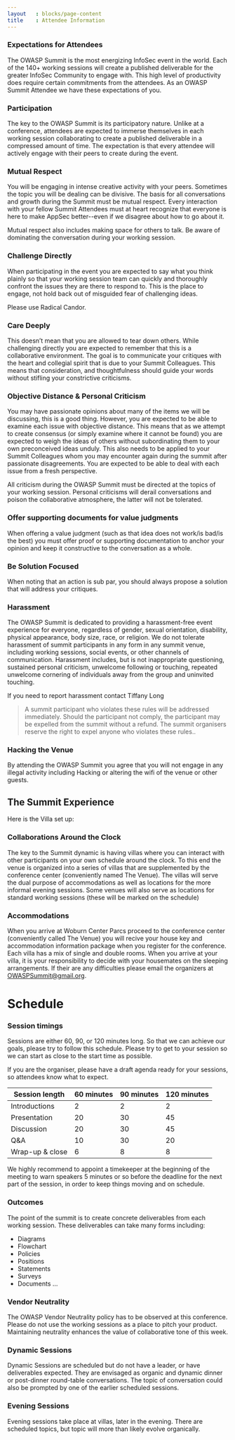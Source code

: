 ```yaml
---
layout   : blocks/page-content
title    : Attendee Information
---
```


### Expectations for Attendees
 
The OWASP Summit is the most energizing InfoSec event in the world. Each of the 140+ working sessions will create a published deliverable for the greater InfoSec Community to engage with.  This high level of productivity does require certain commitments from the attendees.  As an OWASP Summit Attendee we have these expectations of you. 
 
### Participation 
 
The key to the OWASP Summit is its participatory nature.  Unlike at a conference, attendees are expected to immerse themselves in each working session collaborating to create a published deliverable in a compressed amount of time.  The expectation is that every attendee will actively engage with their peers to create during the event. 
 
### Mutual Respect
 
You will be engaging in intense creative activity with your peers.  Sometimes the topic you will be dealing can be divisive.  The basis for all conversations and growth during the Summit must be mutual respect.  Every interaction with your fellow Summit Attendees must at heart recognize that everyone is here to make AppSec better--even if we disagree about how to go about it.  
 
Mutual respect also includes making space for others to talk.  Be aware of dominating the conversation during your working session.
 
### Challenge Directly
 
When participating in the event you are expected to say what you think plainly so that your working session team can quickly and thoroughly confront the issues they are there to respond to.  This is the place to engage, not hold back out of misguided fear of challenging ideas.

Please use Radical Candor.
 
### Care Deeply 
 
This doesn’t mean that you are allowed to tear down others.  While challenging directly you are expected to remember that this is a collaborative environment.  The goal is to communicate your critiques with the heart and collegial spirit that is due to your Summit Colleagues.  This means that consideration, and thoughtfulness should guide your words without stifling your constrictive criticisms. 
 
### Objective Distance & Personal Criticism
 
You may have passionate opinions about many of the items we will be discussing, this is a good thing.  However, you are expected to be able to examine each issue with objective distance.  This means that as we attempt to create consensus (or simply examine where it cannot be found) you are expected to weigh the ideas of others without subordinating them to your own preconceived ideas unduly.  This also needs to be applied to your Summit Colleagues whom you may encounter again during the summit after passionate disagreements.  You are expected to be able to deal with each issue from a fresh perspective.  
 
All criticism during the OWASP Summit must be directed at the topics of your working session.  Personal criticisms will derail conversations and poison the collaborative atmosphere, the latter will not be tolerated.  
 
 
### Offer supporting documents for value judgments
 
When offering a value judgment (such as that idea does not work/is bad/is the best) you must offer proof or supporting documentation to anchor your opinion and keep it constructive to the conversation as a whole. 
 
### Be Solution Focused
 
When noting that an action is sub par, you should always propose a solution that will address your critiques.
 
### Harassment
 
The OWASP Summit is dedicated to providing a harassment-free event experience for everyone, regardless of gender, sexual orientation, disability, physical appearance, body size, race, or religion. We do not tolerate harassment of summit participants in any form in any summit venue, including working sessions, social events, or other channels of communication. Harassment includes, but is not inappropriate questioning, sustained personal criticism, unwelcome following or touching, repeated unwelcome cornering of individuals away from the group and uninvited touching.
 
If you need to report harassment contact Tiffany Long 
 
> A summit participant who violates these rules will be addressed immediately. Should the participant not comply, the participant may be expelled from the summit without a refund. The summit organisers reserve the right to expel anyone who violates these rules..  
 
### Hacking the Venue
By attending the OWASP Summit you agree that you will not engage in any illegal activity including Hacking or altering the wifi of the venue or other guests.
 
## The Summit Experience
 
Here is the Villa set up:
 
### Collaborations Around the Clock
 
The key to the Summit dynamic is having villas where you can interact with other participants on your own schedule around the clock.  To this end the venue is organized into a series of villas that are supplemented by the conference center (conveniently named The Venue).  The villas will serve the dual purpose of accommodations as well as locations for the more informal evening sessions. Some venues will also serve as locations for standard working sessions (these will be marked on the schedule)
 
### Accommodations
 
When you arrive at Woburn Center Parcs proceed to the conference center (conveniently called The Venue) you will recive your house key and accommodation information package when you register for the conference.  Each villa has a mix of single and double rooms. When you arrive at your villa, it is your responsibility to decide with your housemates on the sleeping arrangements.  If their are any difficulties please email the organizers at OWASPSummit@gmail.org.
 
 
# Schedule
 
 
### Session timings
 
Sessions  are either 60, 90, or 120 minutes long.  So that we can achieve our goals, please try to follow this schedule.  Please try to get to your session so we can start as close to the start time as possible.  
 
If you are the organiser, please have a draft agenda ready for your sessions, so attendees know what to expect. 
 
| Session length|60 minutes| 90 minutes|120 minutes |
|----------------|---------|-----------|------------|
|Introductions   |2 |2|2
|Presentation    |20|30|45
|Discussion |20|30|45
|Q&A|10|30|20
|Wrap-up & close|6|8|8
 
We highly recommend to appoint a timekeeper at the beginning of the meeting to warn speakers 5 minutes or so before the deadline for the next part of the session, in order to keep things moving and on schedule.  
 
### Outcomes
 
The point of the summit is to create concrete deliverables from each working session.  These deliverables can take many forms including:  
- Diagrams
- Flowchart
- Policies
- Positions
- Statements
- Surveys
- Documents
...
 
### Vendor Neutrality
 
The OWASP Vendor Neutrality policy has to be observed at this conference.  Please do not use the working sessions as a place to pitch your product.  Maintaining neutrality enhances the value of collaborative tone of this week.  
 
### Dynamic Sessions
Dynamic Sessions are scheduled but do not have a leader, or have deliverables expected.  They are envisaged as organic and dynamic dinner or post-dinner round-table conversations.  The topic of conversation could also be prompted by one of the earlier scheduled sessions.  
 
### Evening Sessions
Evening sessions take place at villas, later in the evening.  There are scheduled topics, but topic will more than likely evolve organically.  
 
